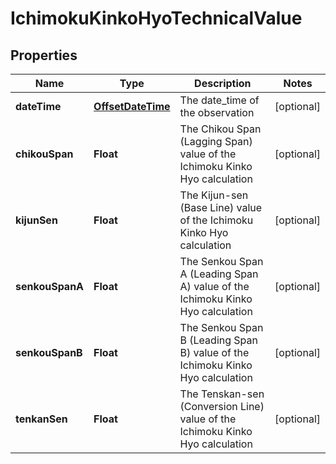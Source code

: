 
# IchimokuKinkoHyoTechnicalValue

## Properties
Name | Type | Description | Notes
------------ | ------------- | ------------- | -------------
**dateTime** | [**OffsetDateTime**](OffsetDateTime.md) | The date_time of the observation |  [optional]
**chikouSpan** | **Float** | The Chikou Span (Lagging Span) value of the Ichimoku Kinko Hyo calculation |  [optional]
**kijunSen** | **Float** | The Kijun-sen (Base Line) value of the Ichimoku Kinko Hyo calculation |  [optional]
**senkouSpanA** | **Float** | The Senkou Span A (Leading Span A) value of the Ichimoku Kinko Hyo calculation |  [optional]
**senkouSpanB** | **Float** | The Senkou Span B (Leading Span B) value of the Ichimoku Kinko Hyo calculation |  [optional]
**tenkanSen** | **Float** | The Tenskan-sen (Conversion Line) value of the Ichimoku Kinko Hyo calculation |  [optional]



